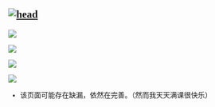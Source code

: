 <font face = 等线>  


[![head](https://s2.ax1x.com/2019/11/01/KbnCee.png)](https://github.com/GUET-CSSTA-GC/ORG-POLICY)
---  

[![](https://s2.ax1x.com/2019/10/29/KfmUSA.png)](https://github.com/GUET-CSSTA-GC/ORG-POLICY/blob/master/mdflies/FormatOfReports/FormatOfReports.md)

[![](https://s2.ax1x.com/2019/10/29/Kfmdyt.png)](https://github.com/GUET-CSSTA-GC/ORG-POLICY/blob/master/mdflies/KanBanPolicy/KanBanPolicy.md)

[![](https://s2.ax1x.com/2019/10/29/KfmwOP.png)](https://github.com/GUET-CSSTA-GC/ORG-POLICY/blob/master/mdflies/DeveloperPrivicy/DeveloperPrivicy.md)

[![](https://s2.ax1x.com/2019/10/29/KfmaQI.png)](https://github.com/GUET-CSSTA-GC/ORG-POLICY/blob/master/mdflies/IM_SO_VEGETABLE/IM_SO_VEGETABLE.MD)

* 该页面可能存在缺漏，依然在完善。（然而我天天满课很快乐）

</font> 